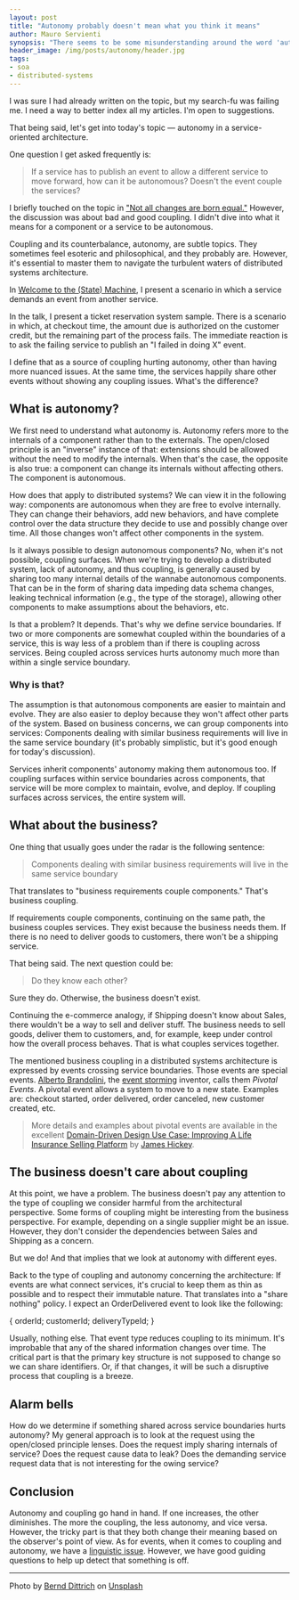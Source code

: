 ```yaml
---
layout: post
title: "Autonomy probably doesn't mean what you think it means"
author: Mauro Servienti
synopsis: "There seems to be some misunderstanding around the word 'autonomous' when used in the context of distributed systems. Unfortunately, there is no unique meaning, it depends on the context and the observer's point of view. It might not mean what you think."
header_image: /img/posts/autonomy/header.jpg
tags:
- soa
- distributed-systems
---
```


I was sure I had already written on the topic, but my search-fu was failing me. I need a way to better index all my articles. I'm open to suggestions.

That being said, let's get into today's topic — autonomy in a service-oriented architecture.

One question I get asked frequently is:

> If a service has to publish an event to allow a different service to move forward, how can it be autonomous? Doesn't the event couple the services?

I briefly touched on the topic in ["Not all changes are born equal."](https://milestone.topics.it/2021/03/10/not-all-changes-are-born-equal.html) However, the discussion was about bad and good coupling. I didn't dive into what it means for a component or a service to be autonomous.

Coupling and its counterbalance, autonomy, are subtle topics. They sometimes feel esoteric and philosophical, and they probably are. However, it's essential to master them to navigate the turbulent waters of distributed systems architecture.

In [Welcome to the (State) Machine](https://milestone.topics.it/talks/welcome-to-the-state-machine.html), I present a scenario in which a service demands an event from another service.

In the talk, I present a ticket reservation system sample. There is a scenario in which, at checkout time, the amount due is authorized on the customer credit, but the remaining part of the process fails. The immediate reaction is to ask the failing service to publish an "I failed in doing X" event.

I define that as a source of coupling hurting autonomy, other than having more nuanced issues. At the same time, the services happily share other events without showing any coupling issues. What's the difference?

## What is autonomy?

We first need to understand what autonomy is. Autonomy refers more to the internals of a component rather than to the externals. The open/closed principle is an "inverse" instance of that: extensions should be allowed without the need to modify the internals. When that's the case, the opposite is also true: a component can change its internals without affecting others. The component is autonomous.

How does that apply to distributed systems? We can view it in the following way: components are autonomous when they are free to evolve internally. They can change their behaviors, add new behaviors, and have complete control over the data structure they decide to use and possibly change over time. All those changes won't affect other components in the system.

Is it always possible to design autonomous components? No, when it's not possible, coupling surfaces. When we're trying to develop a distributed system, lack of autonomy, and thus coupling, is generally caused by sharing too many internal details of the wannabe autonomous components. That can be in the form of sharing data impeding data schema changes, leaking technical information (e.g., the type of the storage), allowing other components to make assumptions about the behaviors, etc.

Is that a problem? It depends. That's why we define service boundaries. If two or more components are somewhat coupled within the boundaries of a service, this is way less of a problem than if there is coupling across services. Being coupled across services hurts autonomy much more than within a single service boundary.

### Why is that?

The assumption is that autonomous components are easier to maintain and evolve. They are also easier to deploy because they won't affect other parts of the system. Based on business concerns, we can group components into services: Components dealing with similar business requirements will live in the same service boundary (it's probably simplistic, but it's good enough for today's discussion).

Services inherit components' autonomy making them autonomous too. If coupling surfaces within service boundaries across components, that service will be more complex to maintain, evolve, and deploy. If coupling surfaces across services, the entire system will.

## What about the business?

One thing that usually goes under the radar is the following sentence:

> Components dealing with similar business requirements will live in the same service boundary

That translates to "business requirements couple components." That's business coupling.

If requirements couple components, continuing on the same path, the business couples services. They exist because the business needs them. If there is no need to deliver goods to customers, there won't be a shipping service.

That being said. The next question could be:

> Do they know each other?

Sure they do. Otherwise, the business doesn't exist.

Continuing the e-commerce analogy, if Shipping doesn't know about Sales, there wouldn't be a way to sell and deliver stuff. The business needs to sell goods, deliver them to customers, and, for example, keep under control how the overall process behaves. That is what couples services together.

The mentioned business coupling in a distributed systems architecture is expressed by events crossing service boundaries. Those events are special events. [Alberto Brandolini](https://twitter.com/ziobrando), the [event storming](https://www.eventstorming.com/) inventor, calls them _Pivotal Events_. A pivotal event allows a system to move to a new state. Examples are: checkout started, order delivered, order canceled, new customer created, etc.

> More details and examples about pivotal events are available in the excellent [Domain-Driven Design Use Case: Improving A Life Insurance Selling Platform](https://www.blog.jamesmichaelhickey.com/DDD-Use-Case-Life-Insurance-Platform/) by [James Hickey](https://www.blog.jamesmichaelhickey.com/).

## The business doesn't care about coupling

At this point, we have a problem. The business doesn't pay any attention to the type of coupling we consider harmful from the architectural perspective. Some forms of coupling might be interesting from the business perspective. For example, depending on a single supplier might be an issue. However, they don't consider the dependencies between Sales and Shipping as a concern.

But we do! And that implies that we look at autonomy with different eyes.

Back to the type of coupling and autonomy concerning the architecture: If events are what connect services, it's crucial to keep them as thin as possible and to respect their immutable nature. That translates into a "share nothing" policy. I expect an OrderDelivered event to look like the following:

{
  orderId;
  customerId;
  deliveryTypeId;
}

Usually, nothing else. That event type reduces coupling to its minimum. It's improbable that any of the shared information changes over time. The critical part is that the primary key structure is not supposed to change so we can share identifiers. Or, if that changes, it will be such a disruptive process that coupling is a breeze.

## Alarm bells

How do we determine if something shared across service boundaries hurts autonomy? My general approach is to look at the request using the open/closed principle lenses. Does the request imply sharing internals of service? Does the request cause data to leak? Does the demanding service request data that is not interesting for the owing service?

## Conclusion

Autonomy and coupling go hand in hand. If one increases, the other diminishes. The more the coupling, the less autonomy, and vice versa. However, the tricky part is that they both change their meaning based on the observer's point of view. As for events, when it comes to coupling and autonomy, we have a [linguistic issue](https://milestone.topics.it/2021/09/15/linguistic-limitation.html). However, we have good guiding questions to help up detect that something is off.

---

Photo by <a href="https://unsplash.com/@hdbernd?utm_source=unsplash&utm_medium=referral&utm_content=creditCopyText">Bernd Dittrich</a> on <a href="https://unsplash.com/?utm_source=unsplash&utm_medium=referral&utm_content=creditCopyText">Unsplash</a>
